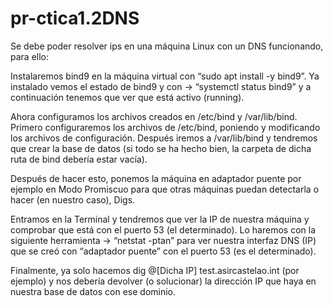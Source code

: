 # pr-ctica1.2DNS


Se debe poder resolver ips en una máquina Linux con un DNS funcionando, para ello:

Instalaremos bind9 en la máquina virtual con “sudo apt install -y bind9”. Ya instalado vemos el estado de bind9 y con → “systemctl status bind9” y a continuación tenemos que ver que está activo (running).

Ahora configuramos los archivos creados en /etc/bind y /var/lib/bind. Primero configuraremos los archivos de /etc/bind, poniendo y modificando los archivos de configuración. Después iremos a /var/lib/bind y tendremos que crear la base de datos (si todo se ha hecho bien, la carpeta de dicha ruta de bind debería estar vacía).

Después de hacer esto, ponemos la máquina en adaptador puente por ejemplo en Modo Promiscuo para que otras máquinas puedan detectarla o hacer (en nuestro caso), Digs. 

Entramos en la Terminal y tendremos que ver la IP de nuestra máquina y comprobar que está con el puerto 53 (el determinado). Lo haremos con la siguiente herramienta → “netstat -ptan” para ver nuestra interfaz DNS (IP) que se creó con “adaptador puente” con el puerto 53 (es el determinado).

Finalmente, ya solo hacemos dig @[Dicha IP] test.asircastelao.int (por ejemplo) y nos debería devolver (o solucionar) la dirección IP que haya en nuestra base de datos con ese dominio.
